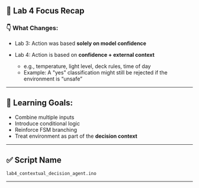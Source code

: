 

## 🔭 Lab 4 Focus Recap

### 👇 What Changes:

* Lab 3: Action was based **solely on model confidence**
* Lab 4: Action is based on **confidence + external context**

  * e.g., temperature, light level, deck rules, time of day
  * Example: A "yes" classification might still be rejected if the environment is “unsafe”

---

## 🧠 Learning Goals:

* Combine multiple inputs
* Introduce conditional logic
* Reinforce FSM branching
* Treat environment as part of the **decision context**

---

## ✅ Script Name

```plaintext
lab4_contextual_decision_agent.ino
```


---



